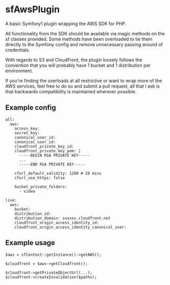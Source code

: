 # sfAwsPlugin

A basic Symfony1 plugin wrapping the AWS SDK for PHP.

All functionality from the SDK should be available via magic methods on the sf classes provided. Some methods have been overloaded to tie them directly to the Symfony config and remove unnecessary passing around of credentials.

With regards to S3 and CloudFront, the plugin loosely follows the convention that you will probably have 1 bucket and 1 distribution per environment.

If you're finding the overloads at all restrictive or want to wrap more of the AWS services, feel free to do so and submit a pull request, all that I ask is that backwards compatibility is maintained wherever possible.

## Example config

    all:
      aws:
        access_key:
        secret_key:
        canonical_user_id:
        canonical_user_id:
        cloudfront_private_key_id:
        cloudfront_private_key_pem: |
          -----BEGIN RSA PRIVATE KEY-----
          ...
          -----END RSA PRIVATE KEY-----

        cfurl_default_validity: 1200 # 20 mins
        cfurl_use_https: false

        bucket_private_folders:
          - video

    live:
      aws:
        bucket:
        distribution_id:
        distribution_domain: xxxxxx.cloudfront.net
        cloudfront_origin_access_identity_id:
        cloudfront_origin_access_identity_canonical_user:

## Example usage

    $aws = sfContext::getInstance()->getAWS();

    $cloudfront = $aws->getCloudfront();

    $cloudfront->getPrivateObjectUrl(...);
    $cloudfront->createInvalidation($paths);